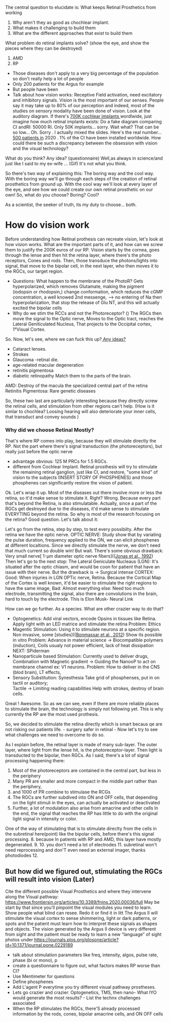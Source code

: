 

The central question to elucidate is: What keeps Retinal Prosthetics from working

1. Why aren't they as good as chochlear implant. 
2. What makes it challenging to build them
3. What are the different approaches that exist to build them

What problem do retinal implants solve? (show the eye, and show the pieces where they can be destroyed)
1. AMD
2. RP
- Those diseases don't apply to a very big percentage of the population so don't really help a lot of people
- Only 200 patients for the Argus for example
- But people have been 
- Talk about how vision works: Receptive Field activation, need excitatory and inhibitory signals. 
Vision is the most important of our senses. People say it may take up to 80% of our perception and indeed, most of the studies on sensory modality have been done of vision. 
Look at the auditory diagram. If there's [700K cochlear implants ](https://www.nidcd.nih.gov/health/cochlear-implants#:~:text=Children%20and%20adults%20who%20are,adults%20and%2065%2C000%20in%20children.)wordlwide, just imagine how much retinal implants exists: Do a fake diagram comparing CI andRI: 50000 RI. Only 50K implants... sorry. Wait what? That can be so low... Oh. Sorry . I actually mixed the slides. Here's the real number... [500 patients in](https://www.ncbi.nlm.nih.gov/pmc/articles/PMC7198351/#:~:text=There%20have%20now%20been%20three,over%20the%20past%2015%20years.) 2020 . 1% of the CI have been installed worldwide. 
How could there be such a discrepancy between the obsession with vision and the visual technology? 

What do you think? Any idea? (questionnaire)
Well,as always in science/and just like I said to my ex-wife ... (Gif) It's not what you think. 

So there's two way of explaining this: The boring way and the cool way. With the boring way we'll go through each steps of the creation of retinal prosthetics from ground up. With the cool way we'll look at every layer of the eye, and see how we could create our own retinal prosthetic on our own! 
So, what do you choose? Boring? Cool?

As a scientist, the seeker of truth, its my duty to choose... both. 

# How do vision work
Before understanding how Retinal prothesis can recreate vision, let's look at how vision works. What are the important parts of it, and how can we screw them to justify the 200K euros of our RP. 
Vision starts by the cornea, goes through the lense and then hit the retina layer, where there's the photo receptors, Cones and rods. Then, those transduce the photons/lights into signal, that move to the bipolar cell, in the next layer, who then moves it to the RGCs, our target region. 
- Questions: What happen to the membrane of the PhotoR? Gets hyperpolarized, which removes Glutamate, making the pigment (iodopsin or rhodopsin,) change conformation, which reduces the cGMP concentration, a well knowed 2nd messenge,  --> no entering of Na then hyperpolarization, that stop the release of Glu NT, and this will actually  excited the bipolar cells
- Why do we stim the RCCs and not the Photoreceptor? ()
The RGCs then move the signal to the Optic nerve, Moves to the Optic tract, reaches the Lateral Geniticulated Nucleus, That projects to the Occipital cortex, 1°Visual Cortex. 

So. Now, let's see, where we can fuck this up?[ Any ideas?](https://www.brightfocus.org/macular/article/eye-diseases-can-cause-legal-blindness)
- Cataract lenses.
- Strokes
- Glaucoma -retinal die.
- age-related macular degeneration
-   retinitis pigmentosa
-   diabetic retinopathy
Match them to the parts of the brain.

AMD: Destroy of the macula the specialized central part of the retina
Retinitis Pigmentosa: Rare genetic diseases

So, these two last are particularly interesting because they directly screw the retinal cells, and stimulation from other regions can't help. 
(How is it simlar to chochlea? Loosing hearing will also deteriorate your inner cells, that transduct and convey sounds )

### Why did we choose Retinal Mostly?
That's where RP comes into play, because they will stimulate directly the RP. Not the part where there's signal transduction (the photoreceptors), but really just before the optic nerve
- advantage obvious: 125 M PRCs for 1.5 RGCs.
- different from Cochlear Implant. 
Retinal prosthesis will try to stimulate the remaining retinal ganglion, just like CI, and restore, "some kind" of vision to the subjects (INSERT STORY OF PHOSPHENES) and those phosphenes can significantly restore the vision of patient. 

Ok. Let's wrap it up. Most of the diseases out there involve more or less the retina, so it'd make sense to stimulate it. Right? Wrong. 
Because every part that's beyond the Retina, is also stimulatable. Actually, since a part of the RGCs get destroyed due to the diseases, it'd make sense to stimulate EVERYTING beyond the retina. So why is most of the research focusing on the retina? Good question. Let's talk about it: 

Let's go from the retina, step by step, to test every possibilty. After the retina we have the optic nerve. 
OPTIC NERVE: Study show that by variating the pulse duration, frequency applied to the ON, we can elicit phosphenes at different localtions. Since we directly stimulate the nerve, we don't need that much current so double win! 
But wait. There's some obvious drawback: Very small nerve[  1-μm diameter optic nerve fibers](([Jonas et al., 1992](https://www.frontiersin.org/articles/10.3389/fnins.2020.00036/full#B74))
Then let's go to the next stop: 
The Lateral Geniculate Nucleaus (LGN): It's situated after the optic chiasm, and  would be coon for patient that have an issue with their nerve. But the drawback is -> Surgical intense
CORTEX: 
Good: When injuries in LGN OPTic nerve, Retina. Because the Cortical Map of the Cortex is well known, it'd be easier to stimulate the right regions to have the same image, 
Bad:  Almost everything else: Need too much electrode, transmitting the signal, also there are convolutions in the brain, hard to touch by the electrode. This is Elon Musk- Neural Link 

How can we go further. As a species. What are other crazier way to do that?

- Optogenetics: Add viral vectors, encode Opsins in tissues like Retina. Apply light with an LED matrice and stimulate the retina
Problem: Ethics
- Magentic Stimulation: Using it to stimulate neurons at a specific region. Non invasive, some [studies](([Bonmassar et al., 2012](https://www.frontiersin.org/articles/10.3389/fnins.2020.00036/full#B14)) Show its possible in vitro 
Problem: Advance in material science -> Biocompatible polymers (induction), Coils usualy not power efficient, lack of heat dissipation
NEXT: SPiderman
- Nanoparticule based Stimulation: Currently used to deliver drugs, Combination with Magnetic gradient  -> Guiding the NanooP to act on membrane channel ex: V1 neurons. 
Problem:  How to deliver in the CNS (blod brain), LT effects, 
- Sensory Substitution: Synesthesia
Take grid of phosphenses, put in on tactil or auditory;  
Tactile -> Limiting reading capabilities
Help with strokes, destroy of brain cells.

Great ! Awesome. So as we can see, even if there are more reliable places to stimulate the brain, the technology is simply not following yet. This is why currently the RP are the most used prothesis. 

So, we decided to stimulate the retina directly which is smart becaus qe are not risking our patients life. - surgery safer in retinal - Now let's try to see what challenges we need to overcome to do so. 

As I explain before, the retinal layer is made of many sub-layer. The outer layer, where light from the lense hit, is the photoreceptor-layer. Then light is transducted to the bipolar, then RGCs. As I said, there's a lot of signal processing happening there: 
1. Most of the photoreceptors are contained in the central part, but less in the periphery
2. Many PR are smaller and more compact in the middle part rather than the periphery,
3. and 1000 of PR combine to stimulase the RCGs
4. The RGCs are further subdived into ON and OFF cells, that depending on the light stimuli in the eyes, can actually be activated or deactivated
5. Further, a lot of modulation also arise from amacrine and other cells
In the end, the signal that reaches the RP has little to do with the original light signal in intensity or color. 

One of the way of stimulating that is to stimulate direclty from the cells in the subretinal here(point) like the bipolar cells, before there's this signal processing. 
8. because In patients with RP and AMD, this layer have mostly degenerated. 
9. 
10. you don't need a lot of electrodes
11. subretinal won't need reprocessing and don'T even need an external imager, thanks photodiodes
12.  
## But how did we figured out, stimulating the RGCs will result into vision (Later)





Cite the different possible Visual Prosthetics and where they intervene along the  Visual pathway: https://www.frontiersin.org/articles/10.3389/fnins.2020.00036/full
May be start by that since you'll pinpoint the visual modules you need to learn.
Show people what blind can resee. Redo it or find it in litt
	The Argus II will stimulate the visual cortex to sense shimmering, light or dark patterns, or spots and the patient must learn how to interpret these signals as shapes and objects. The vision generated by the Argus II device is very different from sight and the patient must be ready to learn a new “language” of sight
	photos under https://journals.plos.org/plosone/article?id=10.1371/journal.pone.0229189

- talk about stimulation parameters like freq, intensity, algos, pulse rate, phase (bi or mono), p
- create a questionnaire to figure out, what factors makes RP worse than CI?
- Use Mentimeter for questions
- Define phosphenes
- Add L'agent P everytime you try different visual pathway prostheses.
- Lets go crazier and crazier. Optogenetics, TMS, then nano- What IYO would generate the most results? - List the technx challenges associated
- When the RP stimulates the RGCs, there'S already processed information by the rods, cones, bipolar amacrine cells, and ON OFF cells
